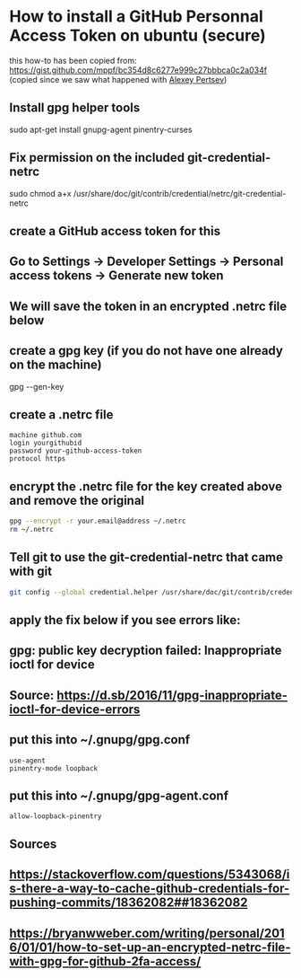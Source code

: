 # How to install a GitHub Personnal Access Token on ubuntu (secure)
this how-to has been copied from: https://gist.github.com/mppf/bc354d8c6277e999c27bbbca0c2a034f
(copied since we saw what happened with [Alexey Pertsev](https://www.dlnews.com/articles/people-culture/alexey-pertsev-accused-of-laundering-1bn-at-tornado-cash/))
## Install gpg helper tools
sudo apt-get install gnupg-agent pinentry-curses
## Fix permission on the included git-credential-netrc
sudo chmod a+x /usr/share/doc/git/contrib/credential/netrc/git-credential-netrc

## create a GitHub access token for this
## Go to Settings -> Developer Settings -> Personal access tokens -> Generate new token
## We will save the token in an encrypted .netrc file below

## create a gpg key (if you do not have one already on the machine)
gpg --gen-key

## create a .netrc file
```
machine github.com
login yourgithubid
password your-github-access-token
protocol https
```

## encrypt the .netrc file for the key created above and remove the original
```bash
gpg --encrypt -r your.email@address ~/.netrc
rm ~/.netrc
```

## Tell git to use the git-credential-netrc that came with git
```bash
git config --global credential.helper /usr/share/doc/git/contrib/credential/netrc/git-credential-netrc
```

## apply the fix below if you see errors like:
##   gpg: public key decryption failed: Inappropriate ioctl for device
## Source: https://d.sb/2016/11/gpg-inappropriate-ioctl-for-device-errors

## put this into ~/.gnupg/gpg.conf
```
use-agent 
pinentry-mode loopback
```

## put this into ~/.gnupg/gpg-agent.conf
```
allow-loopback-pinentry
```

## Sources
## https://stackoverflow.com/questions/5343068/is-there-a-way-to-cache-github-credentials-for-pushing-commits/18362082##18362082
## https://bryanwweber.com/writing/personal/2016/01/01/how-to-set-up-an-encrypted-netrc-file-with-gpg-for-github-2fa-access/
